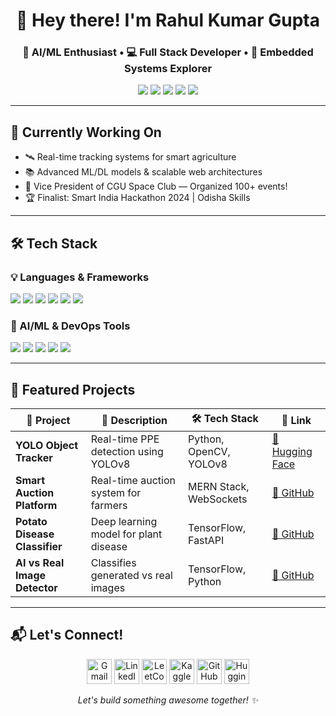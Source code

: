 <h1 align="center">👋 Hey there! I'm Rahul Kumar Gupta</h1>
<h3 align="center">🚀 AI/ML Enthusiast • 💻 Full Stack Developer • 🧠 Embedded Systems Explorer</h3>

<p align="center">
  <a href="https://www.linkedin.com/in/rahul-kumar-gupta-784bab284/"><img src="https://img.shields.io/badge/LinkedIn-blue?style=for-the-badge&logo=linkedin&logoColor=white" /></a>
  <a href="https://leetcode.com/u/rahul_kumar_gupta123/"><img src="https://img.shields.io/badge/LeetCode-yellow?style=for-the-badge&logo=leetcode&logoColor=black" /></a>
  <a href="https://www.kaggle.com/rahulkumargupta002"><img src="https://img.shields.io/badge/Kaggle-blue?style=for-the-badge&logo=kaggle&logoColor=white" /></a>
  <a href="mailto:rg967029@gmail.com"><img src="https://img.shields.io/badge/Gmail-red?style=for-the-badge&logo=gmail&logoColor=white" /></a>
  <a href="https://huggingface.co/Rahul9898"><img src="https://img.shields.io/badge/HuggingFace-yellow?style=for-the-badge&logo=huggingface&logoColor=black" /></a>
</p>

---

## 🔭 Currently Working On

- 🛰 Real-time tracking systems for smart agriculture
- 📚 Advanced ML/DL models & scalable web architectures
- 🌌 Vice President of CGU Space Club — Organized 100+ events!
- 🏆 Finalist: Smart India Hackathon 2024 | Odisha Skills

---

## 🛠️ Tech Stack

### 💡 Languages & Frameworks

<p>
  <img src="https://img.shields.io/badge/Python-3776AB?style=flat&logo=python&logoColor=white" />
  <img src="https://img.shields.io/badge/C-A8B9CC?style=flat&logo=c&logoColor=black" />
  <img src="https://img.shields.io/badge/C++-00599C?style=flat&logo=c%2B%2B&logoColor=white" />
  <img src="https://img.shields.io/badge/JavaScript-F7DF1E?style=flat&logo=javascript&logoColor=black" />
  <img src="https://img.shields.io/badge/React-20232A?style=flat&logo=react&logoColor=61DAFB" />
  <img src="https://img.shields.io/badge/Node.js-339933?style=flat&logo=node.js&logoColor=white" />
</p>

### 🤖 AI/ML & DevOps Tools

<p>
  <img src="https://img.shields.io/badge/TensorFlow-FF6F00?style=flat&logo=tensorflow&logoColor=white" />
  <img src="https://img.shields.io/badge/OpenCV-5C3EE8?style=flat&logo=opencv&logoColor=white" />
  <img src="https://img.shields.io/badge/Docker-2496ED?style=flat&logo=docker&logoColor=white" />
  <img src="https://img.shields.io/badge/MongoDB-47A248?style=flat&logo=mongodb&logoColor=white" />
  <img src="https://img.shields.io/badge/MySQL-4479A1?style=flat&logo=mysql&logoColor=white" />
</p>

---

## 🚀 Featured Projects

| 🧠 Project | 📄 Description | 🛠️ Tech Stack | 🔗 Link |
|-----------|----------------|---------------|--------|
| **YOLO Object Tracker** | Real-time PPE detection using YOLOv8 | Python, OpenCV, YOLOv8 | [🔗 Hugging Face](https://huggingface.co/spaces/Rahul9898/Construction-PPE-Detection) |
| **Smart Auction Platform** | Real-time auction system for farmers | MERN Stack, WebSockets | [🔗 GitHub](https://github.com/Rahul2201020931) |
| **Potato Disease Classifier** | Deep learning model for plant disease | TensorFlow, FastAPI | [🔗 GitHub](https://github.com/Rahul2201020931/Construction-PPE-Detection) |
| **AI vs Real Image Detector** | Classifies generated vs real images | TensorFlow, Python | [🔗 GitHub](https://github.com/Rahul2201020931/AI-Real-Image-Detector) |

---

## 📬 Let's Connect!

<p align="center">
  <a href="mailto:rg967029@gmail.com"><img src="https://img.icons8.com/color/48/000000/gmail.png" width="40" alt="Gmail" /></a>
  <a href="https://www.linkedin.com/in/rahul-kumar-gupta-784bab284/"><img src="https://img.icons8.com/color/48/000000/linkedin.png" width="40" alt="LinkedIn" /></a>
  <a href="https://leetcode.com/u/rahul_kumar_gupta123/"><img src="https://img.icons8.com/external-tal-revivo-color-tal-revivo/48/000000/external-level-up-your-coding-skills-and-quickly-land-a-job-logo-color-tal-revivo.png" width="40" alt="LeetCode" /></a>
  <a href="https://www.kaggle.com/rahulkumargupta002"><img src="https://img.icons8.com/windows/48/000000/kaggle.png" width="40" alt="Kaggle" /></a>
  <a href="https://github.com/Rahul2201020931"><img src="https://img.icons8.com/ios-glyphs/48/000000/github.png" width="40" alt="GitHub" /></a>
  <a href="https://huggingface.co/Rahul9898"><img src="https://img.icons8.com/windows/48/000000/hugging-face.png" width="40" alt="Hugging Face" /></a>
</p>

<p align="center">
  <i>Let's build something awesome together! ✨</i>
</p>

